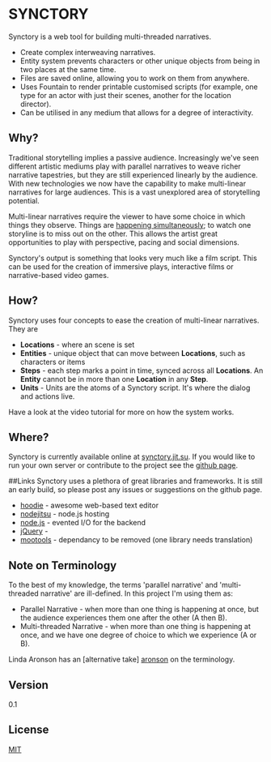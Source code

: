 # SYNCTORY


Synctory is a web tool for building multi-threaded narratives.

* Create complex interweaving narratives.
* Entity system prevents characters or other unique objects from being in two places at the same time.
* Files are saved online, allowing you to work on them from anywhere.
* Uses Fountain to render printable customised scripts (for example, one type for an actor with just their scenes, another for the location director).
* Can be utilised in any medium that allows for a degree of interactivity.


## Why?
Traditional storytelling implies a passive audience. Increasingly we've seen different artistic mediums play with parallel narratives to weave richer narrative tapestries, but they are still experienced linearly by the audience. With new technologies we now have the capability to make multi-linear narratives for large audiences. This is a vast unexplored area of storytelling potential.

Multi-linear narratives require the viewer to have some choice in which things they observe. Things are [happening simultaneously](#terminology); to watch one storyline is to miss out on the other. This allows the artist great opportunities to play with perspective, pacing and social dimensions.

Synctory's output is something that looks very much like a film script. This can be used for the creation of immersive plays, interactive films or narrative-based video games.


## How?

Synctory uses four concepts to ease the creation of multi-linear narratives. They are

* **Locations** - where an scene is set
* **Entities** - unique object that can move between **Locations**, such as characters or items
* **Steps** - each step marks a point in time, synced across all **Locations**. An **Entity** cannot be in more than one **Location** in any **Step**.
* **Units** - Units are the atoms of a Synctory script. It's where the dialog and actions live.

Have a look at the video tutorial for more on how the system works.

## Where?

Synctory is currently available online at [synctory.jit.su][site].
If you would like to run your own server or contribute to the project see the [github page][github].

##Links
Synctory uses a plethora of great libraries and frameworks. It is still an early build, so please post any issues or suggestions on the github page.

* [hoodie] - awesome web-based text editor
* [nodejitsu] - node.js hosting
* [node.js] - evented I/O for the backend
* [jQuery] -
* [mootools] - dependancy to be removed (one library needs translation)

## Note on Terminology <a name="terminology"></a>

To the best of my knowledge, the terms 'parallel narrative' and 'multi-threaded narrative' are ill-defined. In this project I'm using them as:

* Parallel Narrative - when more than one thing is happening at once, but the audience experiences them one after the other (A then B).
* Multi-threaded Narrative - when more than one thing is happening at once, and we have one degree of choice to which we experience (A or B).

Linda Aronson has an [alternative take] [aronson] on the terminology.


Version
----

0.1


License
----

[MIT]

[aronson]:http://www.lindaaronson.com/six-types-of-parallel-narrative.html
[hoodie]:http://hood.ie/
[node.js]:http://nodejs.org
[nodejitsu]:http://nodejitsu.com
[jQuery]:http://jquery.com
[mootools]:http://mootools.net
[MIT]:http://opensource.org/licenses/MIT
[site]:http://synctory.jit.su
[github]:https://github.com/chrismcmath/Synctory
